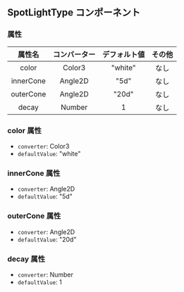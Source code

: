 ## SpotLightType コンポーネント
<!-- EDIT HERE(@Component)-->
<!-- /EDIT HERE-->
### 属性
<!-- DO NOT EDIT -->
<!-- ATTRS -->
| 属性名 | コンバーター | デフォルト値 | その他 |
|:------:|:------:|:------:|:------:|
| color | Color3 | "white" | なし |
| innerCone | Angle2D | "5d" | なし |
| outerCone | Angle2D | "20d" | なし |
| decay | Number | 1 | なし |

<!-- /ATTRS -->
<!-- /DO NOT EDIT -->
### color 属性

 * `converter`: Color3
 * `defaultValue`: "white"

<!-- EDIT HERE(color)-->
<!-- /EDIT HERE-->
### innerCone 属性

 * `converter`: Angle2D
 * `defaultValue`: "5d"

<!-- EDIT HERE(innerCone)-->
<!-- /EDIT HERE-->
### outerCone 属性

 * `converter`: Angle2D
 * `defaultValue`: "20d"

<!-- EDIT HERE(outerCone)-->
<!-- /EDIT HERE-->
### decay 属性

 * `converter`: Number
 * `defaultValue`: 1

<!-- EDIT HERE(decay)-->
<!-- /EDIT HERE-->
